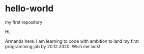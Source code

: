 # hello-world
my first repository

Hi,

Armands here. I am learning to code with ambition to land my first programming job by 20.12.2020. Wish me luck!
